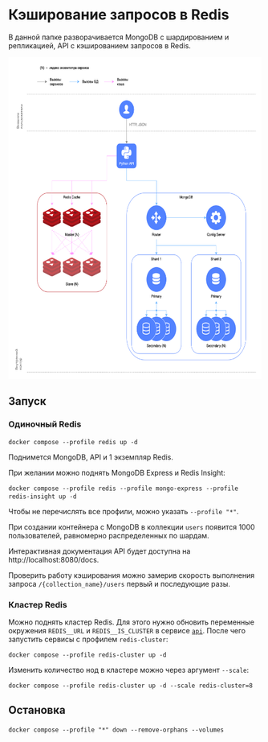 # Кэширование запросов в Redis

В данной папке разворачивается MongoDB с шардированием и репликацией, API с кэшированием запросов в Redis.

<img src="diagram.png" alt="diagram" height="640">

## Запуск

### Одиночный Redis

```shell
docker compose --profile redis up -d
```

Поднимется MongoDB, API и 1 экземпляр Redis.

При желании можно поднять MongoDB Express и Redis Insight:

```shell
docker compose --profile redis --profile mongo-express --profile redis-insight up -d
```

Чтобы не перечислять все профили, можно указать `--profile "*"`.

При создании контейнера с MongoDB в коллекции `users` появится 1000 пользователей, равномерно распределенных по шардам.

Интерактивная документация API будет доступна на http://localhost:8080/docs.

Проверить работу кэширования можно замерив скорость выполнения запроса `/{collection_name}/users` первый и последующие
разы.

### Кластер Redis

Можно поднять кластер Redis. Для этого нужно обновить переменные окружения `REDIS__URL` и `REDIS__IS_CLUSTER` в сервисе
[`api`](docker/api.override.yaml). После чего запустить сервисы с профилем `redis-cluster`:

```shell
docker compose --profile redis-cluster up -d
```

Изменить количество нод в кластере можно через аргумент `--scale`:

```shell
docker compose --profile redis-cluster up -d --scale redis-cluster=8
```

## Остановка

```shell
docker compose --profile "*" down --remove-orphans --volumes
```
